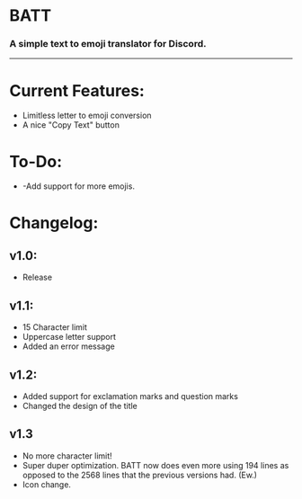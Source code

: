 # BATT
### A simple text to emoji translator for Discord.
---

# Current Features:
* Limitless letter to emoji conversion
* A nice "Copy Text" button

# To-Do:
* -Add support for more emojis.

# Changelog:

## v1.0:
* Release

## v1.1:
* 15 Character limit
* Uppercase letter support
* Added an error message 

## v1.2:
* Added support for exclamation marks and question marks
* Changed the design of the title 

## v1.3
* No more character limit!
* Super duper optimization. BATT now does even more using 194 lines as opposed to the 2568 lines that the previous versions had. (Ew.)
* Icon change. 
